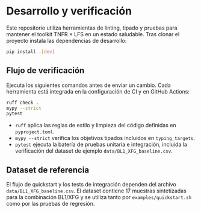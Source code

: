 # Desarrollo y verificación

Este repositorio utiliza herramientas de linting, tipado y pruebas para mantener
el toolkit TNFR × LFS en un estado saludable. Tras clonar el proyecto instala
las dependencias de desarrollo:

```bash
pip install .[dev]
```

## Flujo de verificación

Ejecuta los siguientes comandos antes de enviar un cambio. Cada herramienta está
integrada en la configuración de CI y en GitHub Actions:

```bash
ruff check .
mypy --strict
pytest
```

- ``ruff`` aplica las reglas de estilo y limpieza del código definidas en
  ``pyproject.toml``.
- ``mypy --strict`` verifica los objetivos tipados incluidos en ``typing_targets``.
- ``pytest`` ejecuta la batería de pruebas unitaria e integración, incluida la
  verificación del dataset de ejemplo ``data/BL1_XFG_baseline.csv``.

## Dataset de referencia

El flujo de quickstart y los tests de integración dependen del archivo
``data/BL1_XFG_baseline.csv``. El dataset contiene 17 muestras sintetizadas para
la combinación BL1/XFG y se utiliza tanto por ``examples/quickstart.sh`` como
por las pruebas de regresión.
